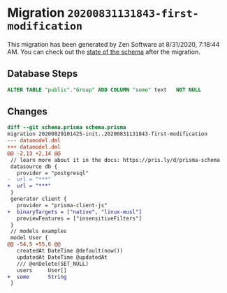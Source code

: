 # Migration `20200831131843-first-modification`

This migration has been generated by Zen Software at 8/31/2020, 7:18:44 AM.
You can check out the [state of the schema](./schema.prisma) after the migration.

## Database Steps

```sql
ALTER TABLE "public"."Group" ADD COLUMN "some" text   NOT NULL 
```

## Changes

```diff
diff --git schema.prisma schema.prisma
migration 20200829101425-init..20200831131843-first-modification
--- datamodel.dml
+++ datamodel.dml
@@ -2,13 +2,14 @@
 // learn more about it in the docs: https://pris.ly/d/prisma-schema
 datasource db {
   provider = "postgresql"
-  url = "***"
+  url = "***"
 }
 generator client {
   provider = "prisma-client-js"
+  binaryTargets = ["native", "linux-musl"]
   previewFeatures = ["insensitiveFilters"]
 }
 // models examples
 model User {
@@ -54,5 +55,6 @@
   createdAt DateTime @default(now())
   updatedAt DateTime @updatedAt
   /// @onDelete(SET_NULL)
   users     User[]
+  some      String
 }
```


